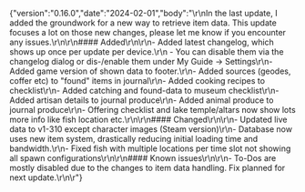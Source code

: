 {"version":"0.16.0","date":"2024-02-01","body":"\r\nIn the last update, I added the groundwork for a new way to retrieve item data. This update focuses a lot on those new changes, please let me know if you encounter any issues.\r\n\r\n#### Added\r\n\r\n- Added latest changelog, which shows up once per update per device.\r\n  - You can disable them via the changelog dialog or dis-/enable them under My Guide -> Settings\r\n- Added game version of shown data to footer.\r\n- Added sources (geodes, coffer etc) to \"found\" items in journal\r\n- Added cooking recipes to checklist\r\n- Added catching and found-data to museum checklist\r\n- Added artisan details to journal produce\r\n- Added animal produce to journal produce\r\n- Offering checklist and lake temple/altars now show lots more info like fish location etc.\r\n\r\n#### Changed\r\n\r\n- Updated live data to v1-310 except character images (Steam version)\r\n- Database now uses new item system, drastically reducing initial loading time and bandwidth.\r\n- Fixed fish with multiple locations per time slot not showing all spawn configurations\r\n\r\n#### Known issues\r\n\r\n- To-Dos are mostly disabled due to the changes to item data handling. Fix planned for next update.\r\n\r"}